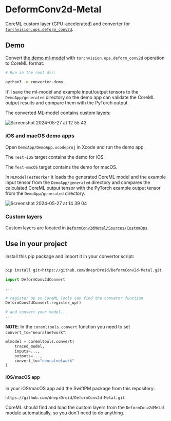 # DeformConv2d-Metal

CoreML custom layer (GPU-accelerated) and converter for [`torchvision.ops.deform_conv2d`](https://pytorch.org/vision/main/generated/torchvision.ops.deform_conv2d.html).


## Demo 

Convert [the demo ml-model](converter/demo/convert.py) with `torchvision.ops.deform_conv2d` operation to CoreML format:

``` bash 
# Run in the root dir:

python3 -m converter.demo
```
It'll save the ml-model and example input/output tensors to the `DemoApp/generated` directory 
so the demo app can validate the CoreML output results and compare them with the PyTorch output.

The converted ML-model contains custom layers:


![Screenshot 2024-05-27 at 12 55 43](https://github.com/dneprDroid/DeformConv2d-Metal/assets/13742733/d9044a31-e598-4072-bab9-53c2e7da20a4)



### iOS and macOS demo apps
Open `DemoApp/DemoApp.xcodeproj` in Xcode and run the demo app.

The `Test-iOS` target contains the demo for iOS.

The `Test-macOS` target contains the demo for macOS.

In `MLModelTestWorker` it loads the generated CoreML model and the example input tensor from the `DemoApp/generated` directory 
and compares the calculated CoreML output tensor with the PyTorch example output tensor from the `DemoApp/generated` directory:

![Screenshot 2024-05-27 at 14 39 04](https://github.com/dneprDroid/DeformConv2d-Metal/assets/13742733/33186a9c-c79c-4d01-9051-93730a4642a2)

 

### Custom layers
Custom layers are located in [`DeformConv2dMetal/Sources/CustomOps`](DeformConv2dMetal/Sources/CustomOps).


## Use in your project


Install this pip package and import it in your convertor script:

```bash 

pip install git+https://github.com/dneprDroid/DeformConv2d-Metal.git

```

```python
import DeformConv2dConvert

...

# register op so CoreML Tools can find the convetor function  
DeformConv2dConvert.register_op()

# and convert your model...
...

```

**NOTE**: In the `coremltools.convert` function you need to set `convert_to="neuralnetwork"`:

```python
mlmodel = coremltools.convert(
    traced_model,
    inputs=...,
    outputs=...,
    convert_to="neuralnetwork"
)
```
#### iOS/macOS app

In your iOS/macOS app add the SwiftPM package from this repository:

```
https://github.com/dneprDroid/DeformConv2d-Metal.git
```
CoreML should find and load the custom layers from the `DeformConv2dMetal` module automatically, so you don't need to do anything.  






